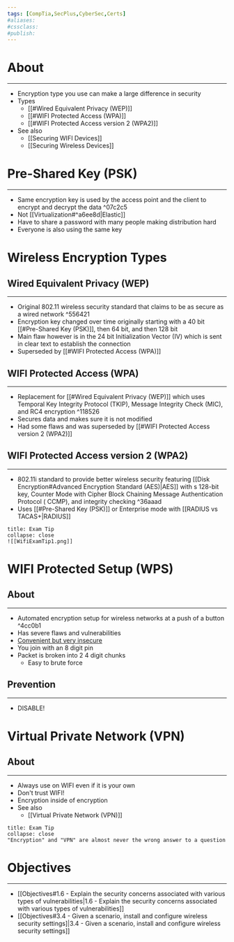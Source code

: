 ```yaml
---
tags: [CompTia,SecPlus,CyberSec,Certs]
#aliases:
#cssclass:
#publish:
---
```


# About
---
- Encryption type you use can make a large difference in security
- Types
	- [[#Wired Equivalent Privacy (WEP)]]
	- [[#WIFI Protected Access (WPA)]]
	- [[#WIFI Protected Access version 2 (WPA2)]]
- See also
	- [[Securing WIFI Devices]] 
	- [[Securing Wireless Devices]]

# Pre-Shared Key (PSK)
---
- Same encryption key is used by the access point and the client to encrypt and decrypt the data ^07c2c5
- Not [[Virtualization#^a6ee8d|Elastic]]
- Have to share a password with many people making distribution hard
- Everyone is also using the same key

# Wireless Encryption Types

## Wired Equivalent Privacy (WEP)
---
- Original 802.11 wireless security standard that claims to be as secure as a wired network ^556421
- Encryption key changed over time originally starting with a 40 bit [[#Pre-Shared Key (PSK)]], then 64 bit, and then 128 bit
- Main flaw however is in the 24 bit Initialization Vector (IV) which is sent in clear text to establish the connection
- Superseded by [[#WIFI Protected Access (WPA)]]
  
## WIFI Protected Access (WPA)
---
- Replacement for [[#Wired Equivalent Privacy (WEP)]] which uses Temporal Key Integrity Protocol (TKIP), Message Integrity Check (MIC), and RC4 encryption ^118526
- Secures data and makes sure it is not modified
- Had some flaws and was superseded by [[#WIFI Protected Access version 2 (WPA2)]]

## WIFI Protected Access version 2 (WPA2)
---
- 802.11i standard to provide better wireless security featuring [[Disk Encryption#Advanced Encryption Standard (AES)|AES]] with s 128-bit key, Counter Mode with Cipher Block Chaining Message Authentication Protocol ( CCMP), and integrity checking ^36aaad
- Uses [[#Pre-Shared Key (PSK)]] or Enterprise mode with [[RADIUS vs TACAS+|RADIUS]]

```ad-tip
title: Exam Tip
collapse: close
![[WifiExamTip1.png]]
```

# WIFI Protected Setup (WPS)

## About
---
- Automated encryption setup for wireless networks at a push of a button ^4cc0b1
- Has severe flaws and vulnerabilities
- <u>Convenient but very insecure</u>
- You join with an 8 digit pin
- Packet is broken into 2 4 digit chunks
	- Easy to brute force 

## Prevention
---
- DISABLE!

# Virtual Private Network (VPN)

## About
---
- Always use on WIFI even if it is your own
- Don't trust WIFI!
- Encryption inside of encryption
- See also
	- [[Virtual Private Network (VPN)]]

```ad-tip
title: Exam Tip
collapse: close
"Encryption" and "VPN" are almost never the wrong answer to a question
```

# Objectives
---
- [[Objectives#1.6 - Explain the security concerns associated with various types of vulnerabilities|1.6 - Explain the security concerns associated with various types of vulnerabilities]]
- [[Objectives#3.4 - Given a scenario, install and configure wireless security settings]|3.4 - Given a scenario, install and configure wireless security settings]]